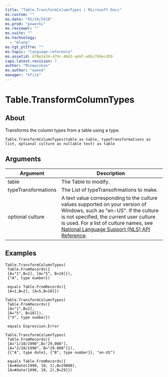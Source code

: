 ```yaml
---
title: "Table.TransformColumnTypes | Microsoft Docs"
ms.custom: ""
ms.date: "01/19/2018"
ms.prod: "powerbi"
ms.reviewer: ""
ms.suite: ""
ms.technology: 
  - "mlang"
ms.tgt_pltfrm: ""
ms.topic: "language-reference"
ms.assetid: d70e2e34-479c-4663-aebf-e8bcf69ecd59
caps.latest.revision: 7
author: "Minewiskan"
ms.author: "owend"
manager: "kfile"
---
```

# Table.TransformColumnTypes

  
## About  
Transforms the column types from a table using a type.  
  
```  
Table.TransformColumnTypes(table as table, typeTransformations as list, optional culture as nullable text) as table  
```  
  
## Arguments  
  
|Argument|Description|  
|------------|---------------|  
|table|The Table to modify.|  
|typeTransformations|The List of typeTransofrmations to make.|  
|optional culture|A text value corresponding to the culture values supported on your version of Windows, such as "en-US". If the culture is not specified, the current user culture is used. For a list of culture names, see [National Language Support (NLS) API Reference](http://msdn.microsoft.com/en-us/goglobal/bb896001.aspx).|  
  
## Examples  
  
```  
Table.TransformColumnTypes(  
 Table.FromRecords({  
 [A="1",B=2], [A="5", B=10]}),   
 {"A", type number})  
  
 equals Table.FromRecords({  
 [A=1,B=2], [A=5,B=10]})  
```  
  
```  
Table.TransformColumnTypes(  
 Table.FromRecords({  
 [A="1",B=2],   
 [A="5", B=10]}),  
 {"X", type number})  
  
 equals Expression.Error  
```  
  
```  
Table.TransformColumnTypes(  
 Table.FromRecords({  
 [A="1/10/1990",B="29,000"],   
 [A="2/10/1990", B="29.000"]}),   
 {{"A", type date}, {"B", type number}}, "en-US")  
  
 equals Table.FromRecords({  
 [A=#date(1990, 10, 1),B=29000],   
 [A=#date(1990, 10, 2),B=29]})  
```  

